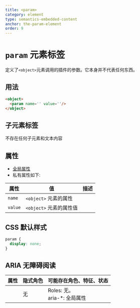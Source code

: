 ```yaml
---
title: <param>
category: element
type: semantics-embedded-content
anchor: the-param-element
order: 9
---
```


# `param` 元素标签

定义了`<object>`元素调用的插件的参数。它本身并不代表任何东西。

## 用法

```html
<object>
  <param name='' value=''/>
</object>
```

## 子元素标签

不存在任何子元素和文本内容

## 属性

* [全局属性](/front-end/HTML/attribute#anchor-全局属性)
* 私有属性如下:

| 属性 | 值 | 描述 |
| ---- | ---- | ---- |
| `name` | `<object>` 元素的属性 | |
| `value` | `<object>` 元素的属性值 | |

## CSS 默认样式

```css
param {
  display: none;
}
```

## ARIA 无障碍阅读

| 属性 | 隐式角色 | 可能存在角色、特征、状态 |
| ---- | ---- | ---- |
| | 无 | Roles: 无。 <br> aria-*: 全局属性 |

